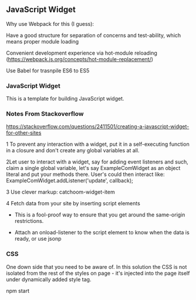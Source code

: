 ## JavaScript Widget



Why use Webpack for this (I guess):

Have a good structure for separation of concerns and test-ability, which means proper module loading

Convenient development experience via hot-module reloading (https://webpack.js.org/concepts/hot-module-replacement/)

Use Babel for trasnpile ES6 to ES5


### JavaScript Widget
This is a template for building JavaScript widget. 


### Notes From Stackoverflow
https://stackoverflow.com/questions/2411501/creating-a-javascript-widget-for-other-sites

1 To prevent any interaction with a widget, put it in a self-executing function in a closure and don't create any global variables at all.

2Let user to interact with a widget, say for adding event listeners and such, claim a single global variable, let's say ExampleComWidget as an object literal and put your methods there. User's could then interact like: ExampleComWidget.addListener('update', callback);

3 Use clever markup: catchoom-widget-item

4 Fetch data from your site by inserting script elements
- This is a fool-proof way to ensure that you get around the same-origin restrictions.

- Attach an onload-listener to the script element to know when the data is ready, or use jsonp



### CSS
One down side that you need to be aware of. In this solution the CSS is not isolated from the rest of the styles on page - it's injected into the page itself under dynamically added style tag. 



npm start
